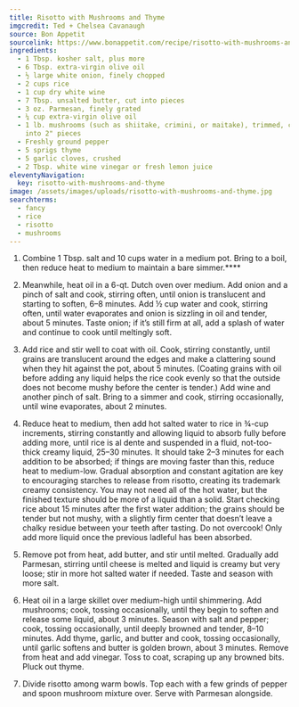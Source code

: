 ```yaml
---
title: Risotto with Mushrooms and Thyme
imgcredit: Ted + Chelsea Cavanaugh
source: Bon Appetit
sourcelink: https://www.bonappetit.com/recipe/risotto-with-mushrooms-and-thyme
ingredients:
  - 1 Tbsp. kosher salt, plus more
  - 6 Tbsp. extra-virgin olive oil
  - ½ large white onion, finely chopped
  - 2 cups rice
  - 1 cup dry white wine
  - 7 Tbsp. unsalted butter, cut into pieces
  - 3 oz. Parmesan, finely grated
  - ¼ cup extra-virgin olive oil
  - 1 lb. mushrooms (such as shiitake, crimini, or maitake), trimmed, caps torn
    into 2" pieces
  - Freshly ground pepper
  - 5 sprigs thyme
  - 5 garlic cloves, crushed
  - 2 Tbsp. white wine vinegar or fresh lemon juice
eleventyNavigation:
  key: risotto-with-mushrooms-and-thyme
image: /assets/images/uploads/risotto-with-mushrooms-and-thyme.jpg
searchterms:
  - fancy
  - rice
  - risotto
  - mushrooms
---
```


1. Combine 1 Tbsp. salt and 10 cups water in a medium pot. Bring to a boil, then reduce heat to medium to maintain a bare simmer.\*\*\*\*

2. Meanwhile, heat oil in a 6-qt. Dutch oven over medium. Add onion and a pinch of salt and cook, stirring often, until onion is translucent and starting to soften, 6–8 minutes. Add ½ cup water and cook, stirring often, until water evaporates and onion is sizzling in oil and tender, about 5 minutes. Taste onion; if it’s still firm at all, add a splash of water and continue to cook until meltingly soft.

3. Add rice and stir well to coat with oil. Cook, stirring constantly, until grains are translucent around the edges and make a clattering sound when they hit against the pot, about 5 minutes. (Coating grains with oil before adding any liquid helps the rice cook evenly so that the outside does not become mushy before the center is tender.) Add wine and another pinch of salt. Bring to a simmer and cook, stirring occasionally, until wine evaporates, about 2 minutes.

4. Reduce heat to medium, then add hot salted water to rice in ¾-cup increments, stirring constantly and allowing liquid to absorb fully before adding more, until rice is al dente and suspended in a fluid, not-too-thick creamy liquid, 25–30 minutes. It should take 2–3 minutes for each addition to be absorbed; if things are moving faster than this, reduce heat to medium-low. Gradual absorption and constant agitation are key to encouraging starches to release from risotto, creating its trademark creamy consistency. You may not need all of the hot water, but the finished texture should be more of a liquid than a solid. Start checking rice about 15 minutes after the first water addition; the grains should be tender but not mushy, with a slightly firm center that doesn’t leave a chalky residue between your teeth after tasting. Do not overcook! Only add more liquid once the previous ladleful has been absorbed.

5. Remove pot from heat, add butter, and stir until melted. Gradually add Parmesan, stirring until cheese is melted and liquid is creamy but very loose; stir in more hot salted water if needed. Taste and season with more salt.

6. Heat oil in a large skillet over medium-high until shimmering. Add mushrooms; cook, tossing occasionally, until they begin to soften and release some liquid, about 3 minutes. Season with salt and pepper; cook, tossing occasionally, until deeply browned and tender, 8–10 minutes. Add thyme, garlic, and butter and cook, tossing occasionally, until garlic softens and butter is golden brown, about 3 minutes. Remove from heat and add vinegar. Toss to coat, scraping up any browned bits. Pluck out thyme.

7. Divide risotto among warm bowls. Top each with a few grinds of pepper and spoon mushroom mixture over. Serve with Parmesan alongside.
